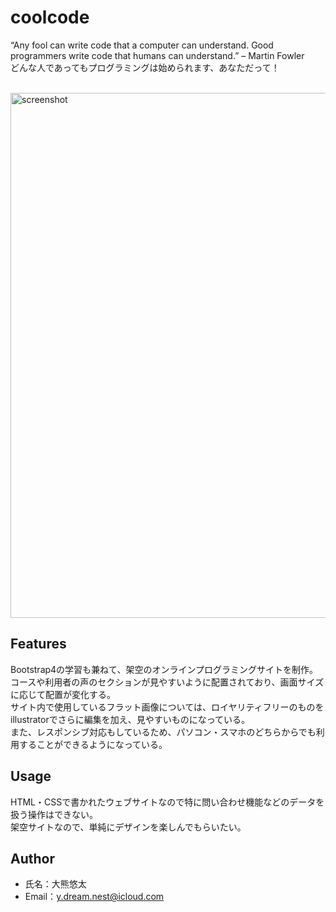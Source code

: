# coolcode

“Any fool can write code that a computer can understand. Good programmers write code that humans can understand.” – Martin Fowler<br />
どんな人であってもプログラミングは始められます、あなただって！

<br />

<img width="840" alt="screenshot" src="https://user-images.githubusercontent.com/39920490/77042273-bfe09e80-69fe-11ea-93fa-5bc0e0566558.png">


## Features

Bootstrap4の学習も兼ねて、架空のオンラインプログラミングサイトを制作。<br />
コースや利用者の声のセクションが見やすいように配置されており、画面サイズに応じて配置が変化する。<br />
サイト内で使用しているフラット画像については、ロイヤリティフリーのものをillustratorでさらに編集を加え、見やすいものになっている。<br />
また、レスポンシブ対応もしているため、パソコン・スマホのどちらからでも利用することができるようになっている。

## Usage

HTML・CSSで書かれたウェブサイトなので特に問い合わせ機能などのデータを扱う操作はできない。<br />
架空サイトなので、単純にデザインを楽しんでもらいたい。

## Author

* 氏名：大熊悠太<br />
* Email：y.dream.nest@icloud.com